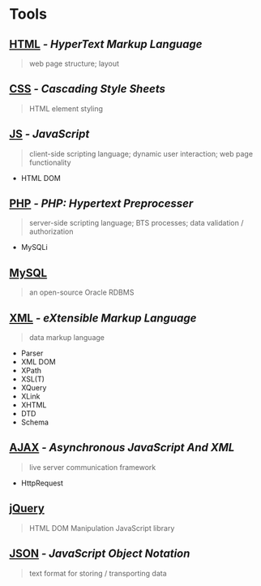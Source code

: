 # Tools
## [HTML]() *- HyperText Markup Language* 
>web page structure; layout

## [CSS]() *- Cascading Style Sheets*
>HTML element styling

## [JS]() *- JavaScript*
>client-side scripting language; dynamic user interaction; web page functionality 
- HTML DOM
  
## [PHP]() *- PHP: Hypertext Preprocesser*
>server-side scripting language; BTS processes; data validation / authorization
- MySQLi

## [MySQL]() 
>an open-source Oracle RDBMS

## [XML]() *- eXtensible Markup Language*
>data markup language
- Parser
- XML DOM
- XPath
- XSL(T)
- XQuery
- XLink
- XHTML
- DTD
- Schema 

## [AJAX]() *- Asynchronous JavaScript And XML*
>live server communication framework
- HttpRequest

## [jQuery]() 
>HTML DOM Manipulation JavaScript library

## [JSON]() *- JavaScript Object Notation*
>text format for storing / transporting data


